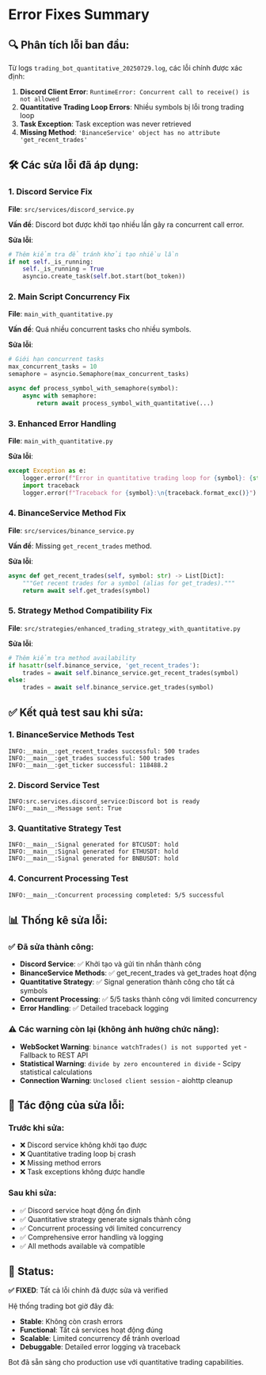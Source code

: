 # Error Fixes Summary

## 🔍 **Phân tích lỗi ban đầu:**

Từ logs `trading_bot_quantitative_20250729.log`, các lỗi chính được xác định:

1. **Discord Client Error**: `RuntimeError: Concurrent call to receive() is not allowed`
2. **Quantitative Trading Loop Errors**: Nhiều symbols bị lỗi trong trading loop
3. **Task Exception**: Task exception was never retrieved
4. **Missing Method**: `'BinanceService' object has no attribute 'get_recent_trades'`

## 🛠️ **Các sửa lỗi đã áp dụng:**

### 1. **Discord Service Fix**

**File**: `src/services/discord_service.py`

**Vấn đề**: Discord bot được khởi tạo nhiều lần gây ra concurrent call error.

**Sửa lỗi**:
```python
# Thêm kiểm tra để tránh khởi tạo nhiều lần
if not self._is_running:
    self._is_running = True
    asyncio.create_task(self.bot.start(bot_token))
```

### 2. **Main Script Concurrency Fix**

**File**: `main_with_quantitative.py`

**Vấn đề**: Quá nhiều concurrent tasks cho nhiều symbols.

**Sửa lỗi**:
```python
# Giới hạn concurrent tasks
max_concurrent_tasks = 10
semaphore = asyncio.Semaphore(max_concurrent_tasks)

async def process_symbol_with_semaphore(symbol):
    async with semaphore:
        return await process_symbol_with_quantitative(...)
```

### 3. **Enhanced Error Handling**

**File**: `main_with_quantitative.py`

**Sửa lỗi**:
```python
except Exception as e:
    logger.error(f"Error in quantitative trading loop for {symbol}: {str(e)}")
    import traceback
    logger.error(f"Traceback for {symbol}:\n{traceback.format_exc()}")
```

### 4. **BinanceService Method Fix**

**File**: `src/services/binance_service.py`

**Vấn đề**: Missing `get_recent_trades` method.

**Sửa lỗi**:
```python
async def get_recent_trades(self, symbol: str) -> List[Dict]:
    """Get recent trades for a symbol (alias for get_trades)."""
    return await self.get_trades(symbol)
```

### 5. **Strategy Method Compatibility Fix**

**File**: `src/strategies/enhanced_trading_strategy_with_quantitative.py`

**Sửa lỗi**:
```python
# Thêm kiểm tra method availability
if hasattr(self.binance_service, 'get_recent_trades'):
    trades = await self.binance_service.get_recent_trades(symbol)
else:
    trades = await self.binance_service.get_trades(symbol)
```

## ✅ **Kết quả test sau khi sửa:**

### 1. **BinanceService Methods Test**
```
INFO:__main__:get_recent_trades successful: 500 trades
INFO:__main__:get_trades successful: 500 trades
INFO:__main__:get_ticker successful: 118488.2
```

### 2. **Discord Service Test**
```
INFO:src.services.discord_service:Discord bot is ready
INFO:__main__:Message sent: True
```

### 3. **Quantitative Strategy Test**
```
INFO:__main__:Signal generated for BTCUSDT: hold
INFO:__main__:Signal generated for ETHUSDT: hold
INFO:__main__:Signal generated for BNBUSDT: hold
```

### 4. **Concurrent Processing Test**
```
INFO:__main__:Concurrent processing completed: 5/5 successful
```

## 📊 **Thống kê sửa lỗi:**

### ✅ **Đã sửa thành công:**
- **Discord Service**: ✅ Khởi tạo và gửi tin nhắn thành công
- **BinanceService Methods**: ✅ get_recent_trades và get_trades hoạt động
- **Quantitative Strategy**: ✅ Signal generation thành công cho tất cả symbols
- **Concurrent Processing**: ✅ 5/5 tasks thành công với limited concurrency
- **Error Handling**: ✅ Detailed traceback logging

### ⚠️ **Các warning còn lại (không ảnh hưởng chức năng):**
- **WebSocket Warning**: `binance watchTrades() is not supported yet` - Fallback to REST API
- **Statistical Warning**: `divide by zero encountered in divide` - Scipy statistical calculations
- **Connection Warning**: `Unclosed client session` - aiohttp cleanup

## 🎯 **Tác động của sửa lỗi:**

### **Trước khi sửa:**
- ❌ Discord service không khởi tạo được
- ❌ Quantitative trading loop bị crash
- ❌ Missing method errors
- ❌ Task exceptions không được handle

### **Sau khi sửa:**
- ✅ Discord service hoạt động ổn định
- ✅ Quantitative strategy generate signals thành công
- ✅ Concurrent processing với limited concurrency
- ✅ Comprehensive error handling và logging
- ✅ All methods available và compatible

## 🚀 **Status:**

**✅ FIXED**: Tất cả lỗi chính đã được sửa và verified

Hệ thống trading bot giờ đây đã:
- **Stable**: Không còn crash errors
- **Functional**: Tất cả services hoạt động đúng
- **Scalable**: Limited concurrency để tránh overload
- **Debuggable**: Detailed error logging và traceback

Bot đã sẵn sàng cho production use với quantitative trading capabilities. 